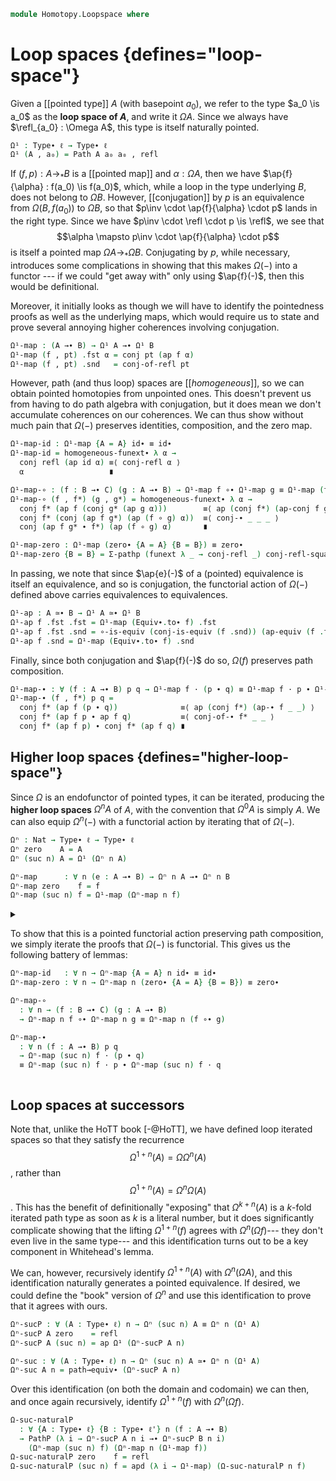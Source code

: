 <!--
```agda
open import 1Lab.Prelude

open import Homotopy.Conjugation
```
-->

```agda
module Homotopy.Loopspace where
```

<!--
```agda
private variable
  ℓ ℓ'  : Level
  A B C : Type∙ ℓ
```
-->

# Loop spaces {defines="loop-space"}

Given a [[pointed type]] $A$ (with basepoint $a_0$), we refer to the
type $a_0 \is a_0$ as the **loop space of $A$**, and write it $\Omega
A$. Since we always have $\refl_{a_0} : \Omega A$, this type is
itself naturally pointed.

```agda
Ω¹ : Type∙ ℓ → Type∙ ℓ
Ω¹ (A , a₀) = Path A a₀ a₀ , refl
```

If $(f, p) : A \to_* B$ is a [[pointed map]] and $\alpha : \Omega A$,
then we have $\ap{f}{\alpha} : f(a_0) \is f(a_0)$, which, while a loop
in the type underlying $B$, does not belong to $\Omega B$. However,
[[conjugation]] by $p$ is an equivalence from $\Omega (B, f(a_0))$ to
$\Omega B$, so that $p\inv \cdot \ap{f}{\alpha} \cdot p$ lands in the
right type. Since we have $p\inv \cdot \refl \cdot p \is \refl$, we see
that
$$\alpha \mapsto p\inv \cdot \ap{f}{\alpha} \cdot p$$
is itself a pointed map $\Omega A \to_* \Omega B$. Conjugating by $p$,
while necessary, introduces some complications in showing that this
makes $\Omega(-)$ into a functor --- if we could "get away with" only
using $\ap{f}(-)$, then this would be definitional.

Moreover, it initially looks as though we will have to identify the
pointedness proofs as well as the underlying maps, which would require
us to state and prove several annoying higher coherences involving
conjugation.

```agda
Ω¹-map : (A →∙ B) → Ω¹ A →∙ Ω¹ B
Ω¹-map (f , pt) .fst α = conj pt (ap f α)
Ω¹-map (f , pt) .snd   = conj-of-refl pt
```

However, path (and thus loop) spaces are [[*homogeneous*]], so we can
obtain pointed homotopies from unpointed ones. This doesn't prevent us
from having to do path algebra with conjugation, but it does mean we
don't accumulate coherences on our coherences. We can thus show without
much pain that $\Omega(-)$ preserves identities, composition, and the
zero map.

```agda
Ω¹-map-id : Ω¹-map {A = A} id∙ ≡ id∙
Ω¹-map-id = homogeneous-funext∙ λ α →
  conj refl (ap id α) ≡⟨ conj-refl α ⟩
  α                   ∎

Ω¹-map-∘ : (f : B →∙ C) (g : A →∙ B) → Ω¹-map f ∘∙ Ω¹-map g ≡ Ω¹-map (f ∘∙ g)
Ω¹-map-∘ (f , f*) (g , g*) = homogeneous-funext∙ λ α →
  conj f* (ap f (conj g* (ap g α)))        ≡⟨ ap (conj f*) (ap-conj f g* (ap g α)) ⟩
  conj f* (conj (ap f g*) (ap (f ∘ g) α))  ≡⟨ conj-∙ _ _ _ ⟩
  conj (ap f g* ∙ f*) (ap (f ∘ g) α)       ∎

Ω¹-map-zero : Ω¹-map (zero∙ {A = A} {B = B}) ≡ zero∙
Ω¹-map-zero {B = B} = Σ-pathp (funext λ _ → conj-refl _) conj-refl-square
```

<!--
```agda
Ω¹-map∙ : Maps∙ A B →∙ Maps∙ (Ω¹ A) (Ω¹ B)
Ω¹-map∙ .fst = Ω¹-map
Ω¹-map∙ .snd = Ω¹-map-zero

Ω-Maps∙ : Ω¹ (Maps∙ A B) ≃∙ Maps∙ A (Ω¹ B)
Ω-Maps∙ .fst = twist , eqv where
  twist : Ω¹ (Maps∙ _ _) .fst → Maps∙ _ (Ω¹ _) .fst
  twist p .fst x i = p i .fst x
  twist p .snd i j = p j .snd i

  eqv : is-equiv twist
  eqv = is-iso→is-equiv λ where
    .is-iso.from f i → (λ x → f .fst x i) , (λ j → f .snd j i)
    .is-iso.rinv x → refl
    .is-iso.linv x → refl
Ω-Maps∙ {B = B} .snd i = (λ x j → B .snd) , λ j k → B .snd
```
-->

In passing, we note that since $\ap{e}(-)$ of a (pointed) equivalence is
itself an equivalence, and so is conjugation, the functorial action of
$\Omega(-)$ defined above carries equivalences to equivalences.

```agda
Ω¹-ap : A ≃∙ B → Ω¹ A ≃∙ Ω¹ B
Ω¹-ap f .fst .fst = Ω¹-map (Equiv∙.to∙ f) .fst
Ω¹-ap f .fst .snd = ∘-is-equiv (conj-is-equiv (f .snd)) (ap-equiv (f .fst) .snd)
Ω¹-ap f .snd = Ω¹-map (Equiv∙.to∙ f) .snd
```

Finally, since both conjugation and $\ap{f}(-)$ do so, $\Omega(f)$
preserves path composition.

```agda
Ω¹-map-∙ : ∀ (f : A →∙ B) p q → Ω¹-map f · (p ∙ q) ≡ Ω¹-map f · p ∙ Ω¹-map f · q
Ω¹-map-∙ (f , f*) p q =
  conj f* (ap f (p ∙ q))              ≡⟨ ap (conj f*) (ap-∙ f _ _) ⟩
  conj f* (ap f p ∙ ap f q)           ≡⟨ conj-of-∙ f* _ _ ⟩
  conj f* (ap f p) ∙ conj f* (ap f q) ∎
```

## Higher loop spaces {defines="higher-loop-space"}

Since $\Omega$ is an endofunctor of pointed types, it can be iterated,
producing the **higher loop spaces** $\Omega^n A$ of $A$, with the
convention that $\Omega^0 A$ is simply $A$. We can also equip
$\Omega^n(-)$ with a functorial action by iterating that of $\Omega(-)$.

```agda
Ωⁿ : Nat → Type∙ ℓ → Type∙ ℓ
Ωⁿ zero    A = A
Ωⁿ (suc n) A = Ω¹ (Ωⁿ n A)

Ωⁿ-map      : ∀ n (e : A →∙ B) → Ωⁿ n A →∙ Ωⁿ n B
Ωⁿ-map zero    f = f
Ωⁿ-map (suc n) f = Ω¹-map (Ωⁿ-map n f)
```

<details>
<summary>

To show that this is a pointed functorial action preserving path
composition, we simply iterate the proofs that $\Omega(-)$ is
functorial. This gives us the following battery of lemmas:

```agda
Ωⁿ-map-id   : ∀ n → Ωⁿ-map {A = A} n id∙ ≡ id∙
Ωⁿ-map-zero : ∀ n → Ωⁿ-map n (zero∙ {A = A} {B = B}) ≡ zero∙

Ωⁿ-map-∘
  : ∀ n → (f : B →∙ C) (g : A →∙ B)
  → Ωⁿ-map n f ∘∙ Ωⁿ-map n g ≡ Ωⁿ-map n (f ∘∙ g)

Ωⁿ-map-∙
  : ∀ n (f : A →∙ B) p q
  → Ωⁿ-map (suc n) f · (p ∙ q)
  ≡ Ωⁿ-map (suc n) f · p ∙ Ωⁿ-map (suc n) f · q
```

</summary>

```agda
Ωⁿ-map-id zero    = refl
Ωⁿ-map-id (suc n) = ap Ω¹-map (Ωⁿ-map-id n) ∙ Ω¹-map-id

Ωⁿ-map-∘ zero    f g = refl
Ωⁿ-map-∘ (suc n) f g = Ω¹-map-∘ (Ωⁿ-map n f) (Ωⁿ-map n g) ∙ ap Ω¹-map (Ωⁿ-map-∘ n f g)

Ωⁿ-map-zero zero    = refl
Ωⁿ-map-zero (suc n) = ap Ω¹-map (Ωⁿ-map-zero n) ∙ Ω¹-map-zero

Ωⁿ-map-∙ n f p q = Ω¹-map-∙ (Ωⁿ-map n f) p q
```

</details>

<!--
```agda
Ωⁿ-map-equiv : ∀ n (f : A →∙ B) → is-equiv (f .fst) → is-equiv (Ωⁿ-map n f .fst)
Ωⁿ-map-equiv zero    f e = e
Ωⁿ-map-equiv (suc n) f e = Ω¹-ap ((_ , Ωⁿ-map-equiv n f e) , _) .fst .snd

Ωⁿ-map∙ : ∀ n → Maps∙ A B →∙ Maps∙ (Ωⁿ n A) (Ωⁿ n B)
Ωⁿ-map∙ n .fst = Ωⁿ-map n
Ωⁿ-map∙ n .snd = Ωⁿ-map-zero n

Ωⁿ-ap
  : ∀ {ℓ ℓ'} {A : Type∙ ℓ} {B : Type∙ ℓ'} n (e : A ≃∙ B)
  → Ωⁿ n A ≃∙ Ωⁿ n B
Ωⁿ-ap {A = A} {B = B} n e∙@((e , eq) , p) = record
  { fst = e' .fst , Ωⁿ-map-equiv n (e , p) eq
  ; snd = e' .snd
  }
  where e' = Ωⁿ-map n (e , p)

Ωⁿ-ap-id : ∀ n → Ωⁿ-ap {A = A} n id≃∙ ≡ id≃∙
Ωⁿ-ap-id n with p ← Ωⁿ-map-id n = Σ-pathp (Σ-prop-path! (ap fst p)) (ap snd p)
```
-->

## Loop spaces at successors

Note that, unlike the HoTT book [-@HoTT], we have defined loop iterated
spaces so that they satisfy the recurrence
$$\Omega^{1 + n}(A) = \Omega \Omega^n(A)$$,
rather than
$$\Omega^{1 + n}(A) = \Omega^n \Omega(A)$$. This has the benefit of
definitionally "exposing" that $\Omega^{k + n}(A)$ is a $k$-fold
iterated path type as soon as $k$ is a literal number, but it does
significantly complicate showing that the lifting $\Omega^{1 + n}(f)$
agrees with $\Omega^n(\Omega f)$--- they don't even live in the same
type--- and this identification turns out to be a key component in
Whitehead's lemma.

We can, however, recursively identify $\Omega^{1+n}(A)$ with
$\Omega^n(\Omega A)$, and this identification naturally generates a
pointed equivalence. If desired, we could define the "book" version of
$\Omega^n$ and use this identification to prove that it agrees with
ours.

```agda
Ωⁿ-sucP : ∀ (A : Type∙ ℓ) n → Ωⁿ (suc n) A ≡ Ωⁿ n (Ω¹ A)
Ωⁿ-sucP A zero    = refl
Ωⁿ-sucP A (suc n) = ap Ω¹ (Ωⁿ-sucP A n)

Ωⁿ-suc : ∀ (A : Type∙ ℓ) n → Ωⁿ (suc n) A ≃∙ Ωⁿ n (Ω¹ A)
Ωⁿ-suc A n = path→equiv∙ (Ωⁿ-sucP A n)
```

Over this identification (on both the domain and codomain) we can then,
and once again recursively, identify $\Omega^{1 + n}(f)$ with
$\Omega^n(\Omega f)$.

```agda
Ω-suc-naturalP
  : ∀ {A : Type∙ ℓ} {B : Type∙ ℓ'} n (f : A →∙ B)
  → PathP (λ i → Ωⁿ-sucP A n i →∙ Ωⁿ-sucP B n i)
    (Ωⁿ-map (suc n) f) (Ωⁿ-map n (Ω¹-map f))
Ω-suc-naturalP zero    f = refl
Ω-suc-naturalP (suc n) f = apd (λ i → Ω¹-map) (Ω-suc-naturalP n f)
```

<!--
```agda
abstract
  Ω-suc-natural
    : ∀ {A : Type∙ ℓ} {B : Type∙ ℓ'} n (f : A →∙ B)
    → Equiv∙.to∙ (Ωⁿ-suc B n) ∘∙ Ωⁿ-map (suc n) f ∘∙ Equiv∙.from∙ (Ωⁿ-suc A n)
    ≡ Ωⁿ-map n (Ω¹-map f)
  Ω-suc-natural {A = A} {B = B} n f =
    let
      instance _ : Homogeneous (Ωⁿ n (Ωⁿ 1 B) .fst)
      _ = subst Homogeneous (ap fst (Ωⁿ-sucP B n)) auto
    in homogeneous-funext∙ λ x → from-pathp {A = λ i → ⌞ Ωⁿ-sucP B n i ⌟} λ i →
        Ω-suc-naturalP n f i .fst (coe1→i (λ i → ⌞ Ωⁿ-sucP A n i ⌟) i x)
```
-->
